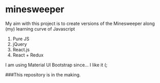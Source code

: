 # minesweeper

My aim with this project is to create versions of the Minesweeper along (my) learning curve of Javascript

1. Pure JS
2. jQuery
3. React.js
4. React + Redux

I am using Material UI Bootstrap since... I like it (;

###This repository is in the making.

